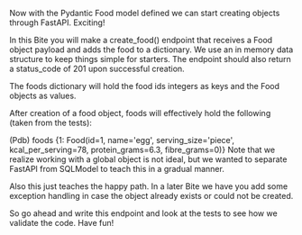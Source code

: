 Now with the Pydantic Food model defined we can start creating objects through FastAPI. Exciting!

In this Bite you will make a create_food() endpoint that receives a Food object payload and adds the food to a dictionary. We use an in memory data structure to keep things simple for starters. The endpoint should also return a status_code of 201 upon successful creation.

The foods dictionary will hold the food ids integers as keys and the Food objects as values.

After creation of a food object, foods will effectively hold the following (taken from the tests):

(Pdb) foods
{1: Food(id=1, name='egg', serving_size='piece', kcal_per_serving=78, protein_grams=6.3, fibre_grams=0)}
Note that we realize working with a global object is not ideal, but we wanted to separate FastAPI from SQLModel to teach this in a gradual manner.

Also this just teaches the happy path. In a later Bite we have you add some exception handling in case the object already exists or could not be created.

So go ahead and write this endpoint and look at the tests to see how we validate the code. Have fun!